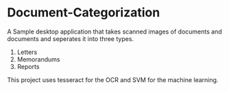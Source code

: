 # Document-Categorization

A Sample desktop application that takes scanned images of documents and documents and seperates it into three types.
1. Letters
2. Memorandums
3. Reports

This project uses tesseract for the OCR and SVM for the machine learning.
